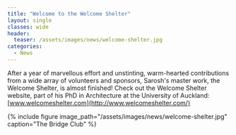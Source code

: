 ```yaml
---
title: "Welcome to the Welcome Shelter"
layout: single
classes: wide
header:
  teaser: /assets/images/news/welcome-shelter.jpg
categories:
  - News
---
```


After a year of marvellous effort and unstinting, warm-hearted contributions from a wide array of volunteers and sponsors, Sarosh's master work, the Welcome Shelter, is almost finished! Check out the Welcome Shelter website, part of his PhD in Architecture at the University of Auckland: [www.welcomeshelter.com](http://www.welcomeshelter.com/)

{% include figure image_path="/assets/images/news/welcome-shelter.jpg" caption="The Bridge Club" %}
